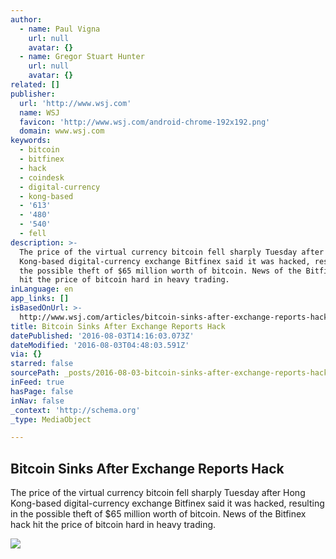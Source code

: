 ```yaml
---
author:
  - name: Paul Vigna
    url: null
    avatar: {}
  - name: Gregor Stuart Hunter
    url: null
    avatar: {}
related: []
publisher:
  url: 'http://www.wsj.com'
  name: WSJ
  favicon: 'http://www.wsj.com/android-chrome-192x192.png'
  domain: www.wsj.com
keywords:
  - bitcoin
  - bitfinex
  - hack
  - coindesk
  - digital-currency
  - kong-based
  - '613'
  - '480'
  - '540'
  - fell
description: >-
  The price of the virtual currency bitcoin fell sharply Tuesday after Hong
  Kong-based digital-currency exchange Bitfinex said it was hacked, resulting in
  the possible theft of $65 million worth of bitcoin. News of the Bitfinex hack
  hit the price of bitcoin hard in heavy trading.
inLanguage: en
app_links: []
isBasedOnUrl: >-
  http://www.wsj.com/articles/bitcoin-sinks-after-exchange-reports-hack-1470195727
title: Bitcoin Sinks After Exchange Reports Hack
datePublished: '2016-08-03T14:16:03.073Z'
dateModified: '2016-08-03T04:48:03.591Z'
via: {}
starred: false
sourcePath: _posts/2016-08-03-bitcoin-sinks-after-exchange-reports-hack.md
inFeed: true
hasPage: false
inNav: false
_context: 'http://schema.org'
_type: MediaObject

---
```

<article style=""><h1>Bitcoin Sinks After Exchange Reports Hack</h1><p>The price of the virtual currency bitcoin fell sharply Tuesday after Hong Kong-based digital-currency exchange Bitfinex said it was hacked, resulting in the possible theft of $65 million worth of bitcoin. News of the Bitfinex hack hit the price of bitcoin hard in heavy trading.</p><img src="https://si.wsj.net/public/resources/images/BN-OU573_0707JB_G_20160707064233.jpg" /></article>